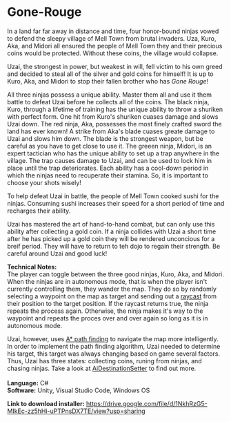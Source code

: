 # Gone-Rouge
In a land far far away in distance and time, four honor-bound ninjas vowed to defend the sleepy village of Mell Town from brutal invaders. Uza, Kuro, Aka, and Midori all ensured the people of Mell Town they and their precious coins would be protected. Without these coins, the village would collapse. 

Uzai, the strongest in power, but weakest in will, fell victim to his own greed and decided to steal all of the silver and gold coins for himself! It is up to Kuro, Aka, and Midori to stop their fallen brother who has _Gone Rouge_!

All three ninjas possess a unique ability. Master them all and use it them battle to defeat Uzai before he collects all of the coins. The black ninja, Kuro, through a lifetime of training has the unique ability to throw a shuriken with perfect form. One hit from Kuro's shuriken cuases damage and slows Uzai down. The red ninja, Aka, possesses the most finely crafted sword the land has ever known! A strike from Aka's blade cuases greate damage to Uzai and slows him down. The blade is the strongest weapon, but be careful as you have to get close to use it. The greeen ninja, Midori, is an expert tactician who has the unique ability to set up a trap anywhere in the village. The trap causes damage to Uzai, and can be used to lock him in place until the trap deteriorates. Each ability has a cool-down period in which the ninjas need to recuperate their stamina. So, it is important to choose your shots wisely!

To help defeat Uzai in battle, the people of Mell Town cooked sushi for the ninjas. Consuming sushi increases their speed for a short period of time and recharges their ability. 

Uzai has mastered the art of hand-to-hand combat, but can only use this ability after collecting a gold coin. If a ninja collides with Uzai a short time after he has picked up a gold coin they will be rendered unconcious for a breif period. They will have to return to teh dojo to regain their strength. Be careful around Uzai and good luck!

**Technical Notes: </br>**
The player can toggle between the three good ninjas, Kuro, Aka, and Midori. When the ninjas are in autonomous mode, that is when the player isn't currently controlling them, they wander the map. They do so by randomly selecting a waypoint on the map as target and sending out a [raycast](https://docs.unity3d.com/ScriptReference/Physics.Raycast.html) from their position to the target position. If the raycast returns true, the ninja repeats the process again. Otherwise, the ninja makes it's way to the waypoint and repeats the proces over and over again so long as it is in autonomous mode. 

Uzai, however, uses [A* path finding](https://en.wikipedia.org/wiki/A*_search_algorithm) to navigate the map more intelligently. In order to implement the path finding algorithm, Uzai needed to determine his target, this target was always changing based on game several factors. Thus, Uzai has three states: collecting coins, runing from ninjas, and chasing ninjas. Take a look at [AiDestinationSetter](Assets/AstarPathfindingProject/Behaviors/AIDestinationSetter.cs) to find out more. </br>
</br>**Language:** C#
</br>**Software:** Unity, Visual Studio Code, Windows OS

**Link to download installer:** https://drive.google.com/file/d/1NkhRzG5-MIkEc-zz5hHi-uPTPnsDX7TE/view?usp=sharing
